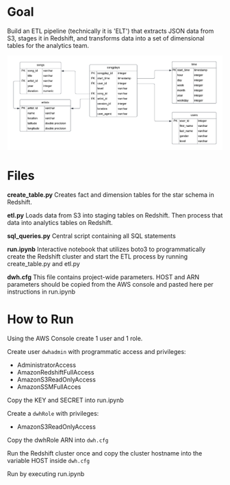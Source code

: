 # Goal

Build an ETL pipeline (technically it is 'ELT') that extracts JSON data from S3, stages it in Redshift, and transforms data into a set of dimensional tables for the analytics team.

![Schema](songplay_star_schema.png)

# Files
**create_table.py**  Creates fact and dimension tables for the star schema in Redshift.

**etl.py** Loads data from S3 into staging tables on Redshift.  Then process that data into analytics tables on Redshift.

**sql_queries.py** Central script containing all SQL statements

**run.ipynb** Interactive notebook that utilizes boto3 to programmatically create the Redshift cluster and start the ETL process by running create_table.py and etl.py

**dwh.cfg** This file contains project-wide parameters. HOST and ARN parameters should be copied from the AWS console and pasted here per instructions in run.ipynb

# How to Run

Using the AWS Console create 1 user and 1 role.

Create user `dwhadmin` with programmatic access and privileges:
- AdministratorAccess
- AmazonRedshiftFullAccess
- AmazonS3ReadOnlyAccess
- AmazonSSMFullAcces

Copy the KEY and SECRET into run.ipynb

Create a `dwhRole` with privileges:
- AmazonS3ReadOnlyAccess

Copy the dwhRole ARN into `dwh.cfg`

Run the Redshift cluster once and copy the cluster hostname into the variable HOST inside `dwh.cfg`

Run by executing run.ipynb
